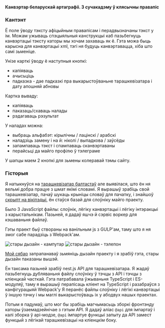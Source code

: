 #### Канвэртар беларускай артаграфіі. З сучакадэму ў клясычны правапіс

### Кантэнт

Ё поле ўводу тэксту афіцыйным правапісам і перадвызначаны тэкст у ім.
Можам ужываць спэцыяльныя канструкцыі
каб пазьбегнуць канвэртацыі тэксту каторы мы хочам захаваць як ё.
Гэта можа быць карысна для канвэртацыі xml,
тэгі ня будуць канвэртавацца, хіба што самі зьменіце.

Унізе карткі ўводу ё наступныя кнопкі:
- капіяваць
- ачысьціць
- падказка - дае падказкі пра выкарыстоўваньне тарашкевізатара і дату апошняй абновы

Картка вываду:
- капіяваць
- паказаць/схаваць налады
- рэдагаваць рэзультат

У наладах можна:
- выбраць альфабэт: кірылічны / лацінскі / арабскі
- наладзіць замену і на й: ніколі / выпадкова / заўсёды
- запампаваць тэкст і спампаваць сканвэртаваны
- перайсьці да майго профілю ў тэлеграме

У шапцы маем 2 кнопкі для зьмены колеравай тэмы сайту.

### Гісторыя

Я натыкнуўся на [тарашкевізатар балтастаў](https://baltoslav.eu/tar/index.php)
але выявілася, што ён ня вельмі добра працуе з шмат якімі словамі. Я вырашыў зрабіць свой тарашкевізатар,
пачаў шукаць крыніцы словаў для пачатку, і знайшоў
[скрыпт на вікіпэдыі](https://be-tarask.wikipedia.org/wiki/MediaWiki:Gadget-nt.js),
ён стаўся базай для слоўніку майго праекту.

Было 3 JavaScript файлы: слоўнік, лёгіку канвэртацыі і лёгіку інтэракцыі з карыстальнікам.
Пазьней, я дадаў яшчэ й сэрвіс воркер для кэшаваньня файлаў.

Гэты праект быў створаны на ванільным js з GULP'ам, таму што я ня змог сабе парадзіць з Webpack'ам.

![стары дызайн - кампутар](@/old-desktop.jpg)
![стары дызайн - тэлепон](@/old-mobile.jpg)

[Мой сябар](https://github.com/nopears) запрапанаваў зьмяніць дызайн праекту
і я зрабіў гэта, стары дызайн паказаны вышэй.

Ён таксама пазьней зрабіў nest.js API для тарашкевізатара.
Я жадаў пазьбегнуць дубляваньня файлу слоўніку
ў тэчцы з API і тэчцы з кліенцкай часткай.
Гэта патрабавала ўжываньня TypeScript і ES-модуляў, таму я вырашыў
перапісаць кліент на TypeScript і разабраўся з канфігурацыяй Webpack'у
Я перанёс файлы слоўніку і лёгікі канвэртацыі ў іншую тэчку і
мы маглі выкарыстоўваць іх у абодвух нашых праектах.

Потым я падумаў, што мог бы зрабіць магчымасьць зборкі
фронтэнду каторы ўзаемадзейнічае з гэтым API.
Я дадаў аліас `@api` для імпартаў і калі зборка ў api-модзе,
`@api` імпартуе функцыі запыту да API замест функцый з лёгікай тарашкевізацыі
на кліенцкім боку.